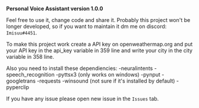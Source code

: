**Personal Voice Assistant version 1.0.0**

Feel free to use it, change code and share it. Probably this project won't be longer developed, 
so if you want to maintain it dm me on discord: `Imisuu#4451`.

To make this project work create a API key on openweathermap.org and put your API key in the api_key variable in 359 line and write your city in the city variable in 358 line.

Also you need to install these dependiencies:
-neuralintents
-speech_recognition
-pyttsx3 (only works on windows)
-pynput
-googletrans
-requests
-winsound (not sure if it's installed by default)
-pyperclip

If you have any issue please open new issue in the `Issues` tab.
